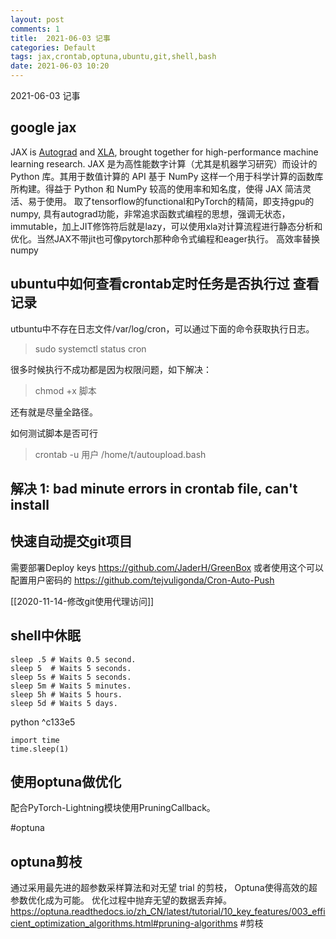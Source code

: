 ```yaml
---
layout: post
comments: 1
title:  2021-06-03 记事
categories: Default
tags: jax,crontab,optuna,ubuntu,git,shell,bash
date: 2021-06-03 10:20
---
```


 2021-06-03 记事



## google jax
JAX is [Autograd](https://github.com/hips/autograd) and [XLA](https://www.tensorflow.org/xla), brought together for high-performance machine learning research.
JAX 是为高性能数字计算（尤其是机器学习研究）而设计的 Python 库。其用于数值计算的 API 基于 NumPy 这样一个用于科学计算的函数库所构建。得益于 Python 和 NumPy 较高的使用率和知名度，使得 JAX 简洁灵活、易于使用。
取了tensorflow的functional和PyTorch的精简，即支持gpu的 numpy, 具有autograd功能，非常追求函数式编程的思想，强调无状态，immutable，加上JIT修饰符后就是lazy，可以使用xla对计算流程进行静态分析和优化。当然JAX不带jit也可像pytorch那种命令式编程和eager执行。
 高效率替换numpy


## ubuntu中如何查看crontab定时任务是否执行过 查看记录
utbuntu中不存在日志文件/var/log/cron，可以通过下面的命令获取执行日志。

> sudo systemctl status cron

很多时候执行不成功都是因为权限问题，如下解决：
> chmod +x 脚本

还有就是尽量全路径。

如何测试脚本是否可行

> crontab -u 用户 /home/t/autoupload.bash

## 解决 1: bad minute errors in crontab file, can't install


## 快速自动提交git项目
需要部署Deploy keys
https://github.com/JaderH/GreenBox
或者使用这个可以配置用户密码的
https://github.com/tejvuligonda/Cron-Auto-Push

[[2020-11-14-修改git使用代理访问]]
## shell中休眠

```
sleep .5 # Waits 0.5 second.
sleep 5  # Waits 5 seconds.
sleep 5s # Waits 5 seconds.
sleep 5m # Waits 5 minutes.
sleep 5h # Waits 5 hours.
sleep 5d # Waits 5 days.
```


python ^c133e5
```
import time
time.sleep(1)
```

## 使用optuna做优化

配合PyTorch-Lightning模块使用PruningCallback。


#optuna 



## optuna剪枝
通过采用最先进的超参数采样算法和对无望 trial 的剪枝， Optuna使得高效的超参数优化成为可能。
优化过程中抛弃无望的数据丢弃掉。
https://optuna.readthedocs.io/zh_CN/latest/tutorial/10_key_features/003_efficient_optimization_algorithms.html#pruning-algorithms
#剪枝



